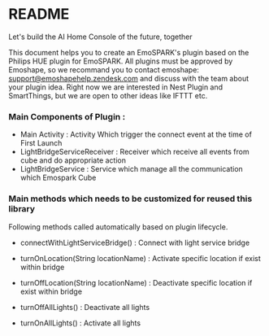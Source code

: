 # README #

Let's build the AI Home Console of the future, together

This document helps you to create an EmoSPARK's plugin based on the Philips HUE plugin for EmoSPARK.
All plugins must be approved by Emoshape, so we recommand you to contact emoshape: support@emoshapehelp.zendesk.com and discuss with the team about your plugin idea.
Right now we are interested in Nest Plugin and SmartThings, but we are open to other ideas like IFTTT etc.

### Main Components of Plugin :

* Main Activity                 :   Activity Which trigger the connect event at the time of First Launch
* LightBridgeServiceReceiver    :   Receiver which receive all events from cube and do appropriate action
* LightBridgeService            :   Service which manage all the communication which Emospark Cube

### Main methods which needs to be customized for reused this library

Following methods called automatically based on plugin lifecycle.

* connectWithLightServiceBridge()       :   Connect with light service bridge

* turnOnLocation(String locationName)   :   Activate specific location if exist within bridge

* turnOffLocation(String locationName)  :   Deactivate specific location if exist within bridge

* turnOffAllLights()                    :   Deactivate all lights

* turnOnAllLights()                     :   Activate all lights
